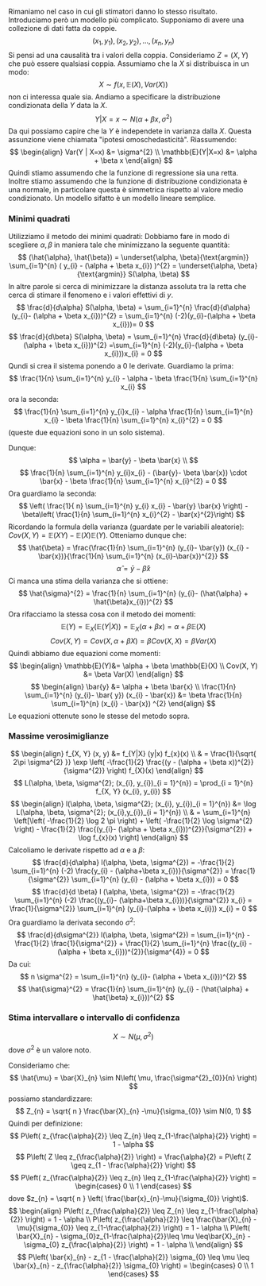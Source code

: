 Rimaniamo nel caso in cui gli stimatori danno lo stesso risultato. Introduciamo però un modello più complicato.
Supponiamo di avere una collezione di dati fatta da coppie.
$$
(x_{1}, y_{1}), (x_{2}, y_{2}), \dots, (x_{n}, y_{n})
$$
Si pensi ad una causalità tra i valori della coppia. Consideriamo $Z = (X, Y)$ che può essere qualsiasi coppia.
Assumiamo che la $X$ si distribuisca in un modo:
$$
X \sim f(x, \mathbb{E}(X), Var(X))
$$
non ci interessa quale sia.
Andiamo a specificare la distribuzione condizionata della $Y$ data la $X$.
$$
Y | X = x \sim N(\alpha+\beta x, \sigma^{2})
$$
Da qui possiamo capire che la $Y$ è independete in varianza dalla $X$. Questa assunzione viene chiamata "ipotesi omoschedasticità".
Riassumendo:
$$
\begin{align}
Var(Y | X=x) &= \sigma^{2} \\
\mathbb{E}(Y|X=x) &= \alpha + \beta x
\end{align}
$$
Quindi stiamo assumendo che la funzione di regressione sia una retta. Inoltre stiamo assumendo che la funzione di distribuzione condizionata è una normale, in particolare questa è simmetrica rispetto al valore medio condizionato.
Un modello sifatto è un modello lineare semplice. 
### Minimi quadrati
Utilizziamo il metodo dei minimi quadrati:
Dobbiamo fare in modo di scegliere $\alpha, \beta$ in maniera tale che minimizzano la seguente quantità:
$$
(\hat{\alpha}, \hat{\beta}) = \underset{\alpha, \beta}{\text{argmin}} \sum_{i=1}^{n} ( y_{i} - (\alpha + \beta x_{i}) )^{2} = \underset{\alpha, \beta}{\text{argmin}} S(\alpha, \beta)
$$
In altre parole si cerca di minimizzare la distanza assoluta tra la retta che cerca di stimare il fenomeno e i valori effettivi di $y$.
$$
\frac{d}{d\alpha}  S(\alpha, \beta) = \sum_{i=1}^{n} \frac{d}{d\alpha} (y_{i}- (\alpha + \beta x_{i}))^{2} = \sum_{i=1}^{n} (-2)(y_{i}-(\alpha + \beta x_{i}))= 0
$$
$$
\frac{d}{d\beta} S(\alpha, \beta) = \sum_{i=1}^{n} \frac{d}{d\beta} (y_{i}- (\alpha + \beta x_{i}))^{2} =\sum_{i=1}^{n} (-2)(y_{i}-(\alpha + \beta x_{i}))x_{i} = 0
$$
Qundi si crea il sistema ponendo a $0$ le derivate.
Guardiamo la prima:
$$
\frac{1}{n} \sum_{i=1}^{n} y_{i} - \alpha - \beta  \frac{1}{n} \sum_{i=1}^{n} x_{i}
$$
ora la seconda:
$$
\frac{1}{n} \sum_{i=1}^{n} y_{i}x_{i} - \alpha  \frac{1}{n} \sum_{i=1}^{n} x_{i} - \beta  \frac{1}{n} \sum_{i=1}^{n} x_{i}^{2} = 0
$$
(queste due equazioni sono in un solo sistema).

Dunque:
$$
\alpha = \bar{y} - \beta  \bar{x} \\
$$
$$
\frac{1}{n} \sum_{i=1}^{n} y_{i}x_{i} - (\bar{y}- \beta  \bar{x}) \cdot \bar{x} - \beta  \frac{1}{n} \sum_{i=1}^{n}  x_{i}^{2} = 0
$$
Ora guardiamo la seconda:
$$
\left( \frac{1}{ n} \sum_{i=1}^{n}  y_{i} x_{i} - \bar{y} \bar{x} \right) - \beta\left( \frac{1}{n} \sum_{i=1}^{n} x_{i}^{2} - \bar{x}^{2}\right) 
$$
Ricordando la formula della varianza (guardate per le variabili aleatorie): $Cov(X, Y) = \mathbb{E}(XY)-\mathbb{E}(X)\mathbb{E}(Y)$.
Otteniamo dunque che:
$$
\hat{\beta} = \frac{\frac{1}{n} \sum_{i=1}^{n} (y_{i}- \bar{y}) (x_{i} - \bar{x})}{\frac{1}{n} \sum_{i=1}^{n} (x_{i}-\bar{x})^{2}}
$$
$$
\hat{\alpha} = \bar{y} - \hat{\beta} \bar{x}
$$
Ci manca una stima della varianza che si ottiene:
$$
\hat{\sigma}^{2} = \frac{1}{n} \sum_{i=1}^{n} (y_{i}- (\hat{\alpha} + \hat{\beta}x_{i}))^{2}
$$
Ora rifacciamo la stessa cosa con il metodo dei momenti:
$$
\mathbb{E}(Y) = \mathbb{E}_{X}(\mathbb{E}(Y|X)) = \mathbb{E}_{X}(\alpha + \beta x) = \alpha + \beta \mathbb{E}(X)
$$
$$
Cov(X, Y) = Cov(X, \alpha + \beta X) = \beta Cov(X, X) = \beta Var(X)
$$
Quindi abbiamo due equazioni come momenti:
$$
\begin{align}
\mathbb{E}(Y)&= \alpha + \beta \mathbb{E}(X) \\
Cov(X, Y) &= \beta Var(X)
\end{align}
$$
$$
\begin{align}
\bar{y} &= \alpha + \beta  \bar{x} \\
\frac{1}{n} \sum_{i=1}^{n} (y_{i}- \bar{ y}) (x_{i} - \bar{x}) &= \beta  \frac{1}{n} \sum_{i=1}^{n} (x_{i} - \bar{x})  ^{2}
\end{align}
$$
Le equazioni ottenute sono le stesse del metodo sopra.

### Massime verosimiglianze
$$
\begin{align}
f_{X, Y} (x, y) &= f_{Y|X} (y|x) f_{x}(x) \\
 & = \frac{1}{\sqrt{ 2\pi \sigma^{2} }}  \exp \left( -\frac{1}{2}  \frac{(y - (\alpha + \beta x))^{2}}{\sigma^{2}} \right) f_{X}(x)
\end{align}
$$
$$
L(\alpha, \beta, \sigma^{2}; (x_{i}, y_{i})_{i = 1}^{n}) = \prod_{i = 1}^{n} f_{X, Y} (x_{i}, y_{i})
$$
$$
\begin{align}
l(\alpha, \beta, \sigma^{2}; (x_{i}, y_{i})_{i = 1}^{n}) &= \log L(\alpha, \beta, \sigma^{2}; (x_{i},y_{i})_{i = 1}^{n}) \\
 & = \sum_{i=1}^{n} \left[\left( -\frac{1}{2} \log 2 \pi \right) + \left( -\frac{1}{2} \log \sigma^{2} \right) - \frac{1}{2} \frac{(y_{i}- (\alpha + \beta x_{i}))^{2}}{\sigma^{2}} + \log f_{x}(x) \right]
\end{align}
$$
Calcoliamo le derivate rispetto ad $\alpha$ e a $\beta$:
$$
\frac{d}{d\alpha} l(\alpha, \beta, \sigma^{2}) = -\frac{1}{2} \sum_{i=1}^{n} (-2) \frac{y_{i} - (\alpha+\beta x_{i})}{\sigma^{2}} = \frac{1}{\sigma^{2}} \sum_{i=1}^{n} (y_{i} - (\alpha + \beta x_{i})) = 0
$$
$$
\frac{d}{d \beta} l (\alpha, \beta, \sigma^{2}) = -\frac{1}{2} \sum_{i=1}^{n} (-2) \frac{(y_{i}- (\alpha+\beta x_{i}))}{\sigma^{2}} x_{i} = \frac{1}{\sigma^{2}} \sum_{i=1}^{n} (y_{i}-(\alpha + \beta x_{i})) x_{i} = 0
$$
Ora guardiamo la derivata secondo $\sigma^{2}$:
$$
\frac{d}{d\sigma^{2}} l(\alpha, \beta, \sigma^{2}) = \sum_{i=1}^{n} -\frac{1}{2} \frac{1}{\sigma^{2}} + \frac{1}{2} \sum_{i=1}^{n} \frac{(y_{i} - (\alpha + \beta x_{i}))^{2}}{\sigma^{4}} = 0
$$
Da cui:
$$
n \sigma^{2} = \sum_{i=1}^{n} (y_{i}- (\alpha + \beta x_{i}))^{2}
$$
$$
\hat{\sigma}^{2} = \frac{1}{n} \sum_{i=1}^{n} (y_{i} - (\hat{\alpha} + \hat{\beta} x_{i}))^{2}
$$
### Stima intervallare o intervallo di confidenza
$$
X \sim N(\mu, \sigma^{2})
$$
dove $\sigma^{2}$ è un valore noto.

Consideriamo che:
$$
\hat{\mu} = \bar{X}_{n} \sim N\left( \mu, \frac{\sigma^{2}_{0}}{n} \right)
$$
possiamo standardizzare:
$$
Z_{n} = \sqrt{ n } \frac{\bar{X}_{n} -\mu}{\sigma_{0}} \sim N(0, 1) 
$$
Quindi per definizione:
$$
P\left( z_{\frac{\alpha}{2}} \leq Z_{n} \leq z_{1-\frac{\alpha}{2}} \right) = 1 - \alpha
$$
$$
P\left( Z \leq z_{\frac{\alpha}{2}} \right) = \frac{\alpha}{2} = P\left( Z \geq z_{1 - \frac{\alpha}{2}} \right)
$$
$$
P\left( z_{\frac{\alpha}{2}} \leq z_{n} \leq z_{1-\frac{\alpha}{2}} \right) = \begin{cases}
0 \\
1
\end{cases}
$$
dove $z_{n} = \sqrt{ n } \left( \frac{\bar{x}_{n}-\mu}{\sigma_{0}} \right)$.
$$
\begin{align}
P\left( z_{\frac{\alpha}{2}} \leq Z_{n} \leq z_{1-\frac{\alpha}{2}} \right) = 1 - \alpha \\
P\left( z_{\frac{\alpha}{2}} \leq \frac{\bar{X}_{n} - \mu}{\sigma_{0}} \leq z_{1-\frac{\alpha}{2}} \right) = 1 - \alpha \\
P\left( \bar{X}_{n} - \sigma_{0}z_{1-\frac{\alpha}{2}}\leq \mu \leq\bar{X}_{n} -  \sigma_{0} z_{\frac{\alpha}{2}} \right) = 1 - \alpha \\
\end{align}
$$
$$
P\left( \bar{x}_{n} - z_{1 - \frac{\alpha}{2}} \sigma_{0} \leq \mu \leq \bar{x}_{n} - z_{\frac{\alpha}{2}} \sigma_{0} \right) = \begin{cases}
0 \\
1
\end{cases}
$$